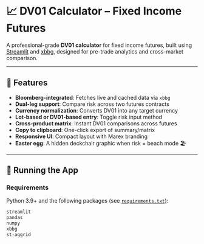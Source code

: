 # 📈 DV01 Calculator – Fixed Income Futures

A professional-grade **DV01 calculator** for fixed income futures, built using [Streamlit](https://streamlit.io/) and [xbbg](https://github.com/matthewgilbert/xbbg), designed for pre-trade analytics and cross-market comparison.

---

## 🧠 Features

- **Bloomberg-integrated**: Fetches live and cached data via `xbbg`
- **Dual-leg support**: Compare risk across two futures contracts
- **Currency normalization**: Converts DV01 into any target currency
- **Lot-based or DV01-based entry**: Toggle risk input method
- **Cross-product matrix**: Instant DV01 comparisons across futures
- **Copy to clipboard**: One-click export of summary/matrix
- **Responsive UI**: Compact layout with Marex branding
- **Easter egg**: A hidden deckchair graphic when risk = beach mode 🏖️

---

## 🚀 Running the App

### Requirements

Python 3.9+ and the following packages (see [`requirements.txt`](./requirements.txt)):

```bash
streamlit
pandas
numpy
xbbg
st-aggrid
